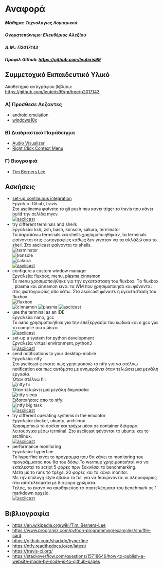 # Αναφορά
##### Μάθημα: Τεχνολογίες Λογισμικού
##### Ονοματεπώνυμο: Ελευθέριος Αλεξίου
##### Α.Μ.: Π2017143
##### Προφίλ Github: https://github.com/leuteris99

## Συμμετοχικό Eκπαιδευτικό Yλικό
Αποθετήριο  αντιγράφου βιβλίου: https://github.com/leuteris99/gr/tree/p2017143
### Α) Προσθεσε Λεζαντες
- [android emulation](https://github.com/leuteris99/gr/blob/p2017143/_gallery/android-emulation.md)
- [windows10x](https://github.com/leuteris99/gr/blob/p2017143/_gallery/windows10x.md)

### B) Διαδραστικό Παράδειγμα
- [Audio Visualizer](https://github.com/leuteris99/gr/blob/p2017143/_remix/Audio-Visualizer.md)
- [Right Click Context Menu](https://github.com/leuteris99/gr/blob/p2017143/_remix/Right-Click-Context.md)

### Γ) Βιογραφιά
- [Tim Berners Lee](https://github.com/leuteris99/gr/blob/p2017143/_biography/timbl.md)

## Ασκήσεις
- [set-up continuous integration](https://github.com/leuteris99/mycv)  
Εργαλία: Gihub, travis  
Στο asciinema φαίνετε το git push που κανει triger το travis που κάνει build την σελίδα mycv.  
[![asciicast](https://asciinema.org/a/335485.svg)](https://asciinema.org/a/335485)
- try different terminals and shells  
Εργαλεία: ksh, zsh, bash, konsole, sakura, terminator  
Τα παραπάνω terminals και shells χρησιμοποιήθηκαν, τα terminals φαίνονται στις φωτογραφίες καθώς δεν γινόταν να τα αλλάξώ απο το shell. Στο asciicast φαίνονται τα shells.  
![terminator](terminator.png)  
![konsole](konsole.png)  
![sakura](sakura.png)  
[![asciicast](https://asciinema.org/a/314819.svg)](https://asciinema.org/a/314819)
- configure a custom window manager  
Εργαλεία: fluxbox, menu, plasma,cinnamon  
Το menu χρησιμοποιήθηκε για την εγκατασταση του fluxbox. Tα fluxbox , plasma και cinnamon ειναι τα WM που χρησιμοποιησά και φένονται στις φώτογραφίες απο κάτω. Στο asciicast φέναιτε η εγκατάσταση του fluxbox.  
![fluxbox](fluxbox.png)  
![cinnamon](cinnamon.png)
![plasma](plasma.png)
[![asciicast](https://asciinema.org/a/314577.svg)](https://asciinema.org/a/314577)
- use the terminal as an IDE  
Εργαλεία: nano, gcc  
Το nano χρησιμοποιήθικε για την επεξεργασία του κώδικα και ο gcc για το compile του κώδικα.  
[![asciicast](https://asciinema.org/a/334681.svg)](https://asciinema.org/a/334681)
- set-up a system for python development  
Εργαλεία: virtual environment, python3  
[![asciicast](https://asciinema.org/a/335227.svg)](https://asciinema.org/a/335227)
- send notifications to your desktop-mobile  
Εργαλεία: ntfy  
Στο asciicast φεναιτε πως χρησιμοποιώ το ntfy για να στέλνω notification και πως αυτόματα με ενημερώνει όταν τελιώσει μια μεγάλη εργασία.  
Όταν στέλνω hi:  
![ntfy hi](ntfyhi.png)  
Όταν τελιώνει μια μεγάλη διεργασία:  
![ntfy sleep](ntfysleep.png)  
Ειδοποιήσοις απο το ntfy:  
![ntfy big task](ntfybigtask.png)  
[![asciicast](https://asciinema.org/a/335488.svg)](https://asciinema.org/a/335488)
- try different operating systems in the emulator  
Εργαλεία: docker, ubuntu, archlinux  
Χρησιμοποιώ το docker και τρέχω μέσα σε container διάφορα λειτουργικα μέσω terminal. Στο asciicast φένονται το ubuntu και το archlinux.  
[![asciicast](https://asciinema.org/a/335263.svg)](https://asciinema.org/a/335263)
- performance monitoring  
Εργαλεία: hyperfine  
To hyperfine ειναι το προγραμμα που θα κάνει το monitoring του προγράμματος που θα του δόσω.Το warmup χρησιμοποιήται για να εκτελεστεί το script 5 φορές πριν ξεκινίσει το benchmarking.  
Μετα με το runs το τρέχει 20 φορές και το κάνει monitor.  
Με την επιλογη style έβαλα το full για να διακρινονται οι πληροφοριες στα αποτελέσματα με διάφορα χρώματα.  
Τελος, το έκανα να αποθηκεύση τα αποτελέσματα του benchmark σε 1 markdown αρχείο.  
[![asciicast](https://asciinema.org/a/335510.svg)](https://asciinema.org/a/335510)
## Βιβλιογραφία
- https://en.wikipedia.org/wiki/Tim_Berners-Lee
- https://www.programiz.com/python-programming/examples/shuffle-card
- https://github.com/sharkdp/hyperfine
- https://ntfy.readthedocs.io/en/latest/
- https://travis-ci.org/
- https://stackoverflow.com/questions/15718649/how-to-publish-a-website-made-by-node-js-to-github-pages
